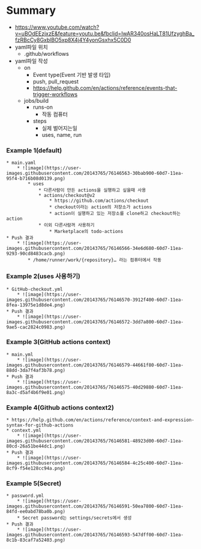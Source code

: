 # Summary
* https://www.youtube.com/watch?v=uBOdEEzjxzE&feature=youtu.be&fbclid=IwAR340osHaLT81UfzyghBa_fzRBcCy8GxblBO5xp8X4j4Y4yonGsxhx5C0D0
* yaml파일 위치
    * .github/workflows
* yaml파일 작성
    * on
        * Event type(Event 기반 발생 타입)
        * push, pull_request
        * https://help.github.com/en/actions/reference/events-that-trigger-workflows
    * jobs/build
        * runs-on
            * 작동 컴퓨터
        * steps
            * 실제 벌어지는일
            * uses, name, run
### Example 1(default)
    * main.yaml 
        * ![image](https://user-images.githubusercontent.com/20143765/76146563-30bab900-60d7-11ea-95f4-b716b08d0139.png)
            * uses
                * 다른사람이 만든 actions을 실행하고 싶을때 사용
                * actions/checkout@v2
                    * https://github.com/actions/checkout
                    * checkout이라는 action의 저장소가 actions
                    * action이 실행하고 있는 저장소를 clone하고 checkout하는 action
                * 이외 다른사람꺼 사용하기
                    * Marketplace의 todo-actions
    * Push 결과
        * ![image](https://user-images.githubusercontent.com/20143765/76146566-34e6d680-60d7-11ea-9293-90cd8483cacb.png)
            * /home/runner/work/{repository}… 라는 컴퓨터에서 작동
### Example 2(uses 사용하기)
    * GitHub-checkout.yml
        * ![image](https://user-images.githubusercontent.com/20143765/76146570-3912f400-60d7-11ea-8fea-13975e1d8de4.png)
    * Push 결과
        * ![image](https://user-images.githubusercontent.com/20143765/76146572-3dd7a800-60d7-11ea-9ae5-cac2824c0983.png)
### Example 3(GitHub actions context)
    * main.yml
        * ![image](https://user-images.githubusercontent.com/20143765/76146579-44661f80-60d7-11ea-88dd-3da7f4af3b78.png)
    * Push 결과
        * ![image](https://user-images.githubusercontent.com/20143765/76146575-40d29880-60d7-11ea-8a3c-d5af4b6f9e01.png)
### Example 4(Github actions context2)
    * https://help.github.com/en/actions/reference/context-and-expression-syntax-for-github-actions
    * context.yml
        * ![image](https://user-images.githubusercontent.com/20143765/76146581-48923d00-60d7-11ea-80cd-26a51be44dc1.png)
    * Push 결과
        * ![image](https://user-images.githubusercontent.com/20143765/76146584-4c25c400-60d7-11ea-8cf9-f54e128cc94a.png)
### Example 5(Secret)
    * password.yml
        * ![image](https://user-images.githubusercontent.com/20143765/76146591-50ea7800-60d7-11ea-84fd-ee0abd78ba0b.png)
        * Secret password는 settings/secrets에서 생성
    * Push 결과
        * ![image](https://user-images.githubusercontent.com/20143765/76146593-547dff00-60d7-11ea-8c1b-83caf7a52403.png)
